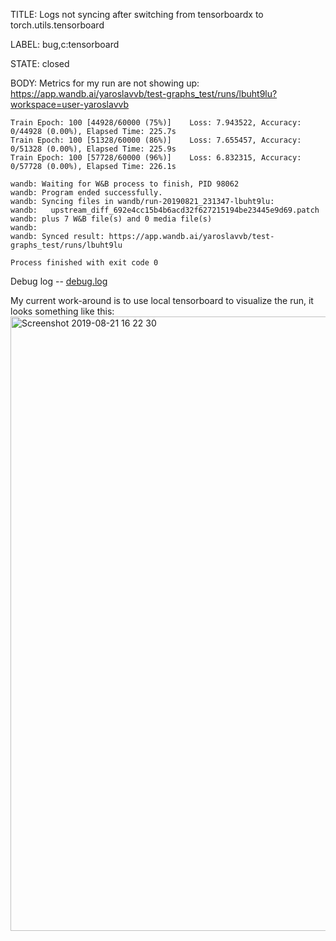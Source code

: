 TITLE:
Logs not syncing after switching from tensorboardx to torch.utils.tensorboard

LABEL:
bug,c:tensorboard

STATE:
closed

BODY:
Metrics for my run are not showing up:
https://app.wandb.ai/yaroslavvb/test-graphs_test/runs/lbuht9lu?workspace=user-yaroslavvb

```
Train Epoch: 100 [44928/60000 (75%)]	Loss: 7.943522, Accuracy: 0/44928 (0.00%), Elapsed Time: 225.7s
Train Epoch: 100 [51328/60000 (86%)]	Loss: 7.655457, Accuracy: 0/51328 (0.00%), Elapsed Time: 225.9s
Train Epoch: 100 [57728/60000 (96%)]	Loss: 6.832315, Accuracy: 0/57728 (0.00%), Elapsed Time: 226.1s

wandb: Waiting for W&B process to finish, PID 98062
wandb: Program ended successfully.
wandb: Syncing files in wandb/run-20190821_231347-lbuht9lu:
wandb:   upstream_diff_692e4cc15b4b6acd32f627215194be23445e9d69.patch
wandb: plus 7 W&B file(s) and 0 media file(s)
wandb:                                                                                
wandb: Synced result: https://app.wandb.ai/yaroslavvb/test-graphs_test/runs/lbuht9lu

Process finished with exit code 0
```

Debug log --
[debug.log](https://github.com/wandb/client/files/3527695/debug.log)

My current work-around is to use local tensorboard to visualize the run, it looks something like this:
<img width="983" alt="Screenshot 2019-08-21 16 22 30" src="https://user-images.githubusercontent.com/23068/63474971-f128ca00-c42f-11e9-8f9c-2088ff41ba80.png">


